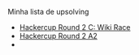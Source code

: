 Minha lista de upsolving

- [Hackercup Round 2 C: Wiki Race](https://www.facebook.com/codingcompetitions/hacker-cup/2023/round-2/problems/C?source=facebook)
- [Hackercup Round 2 A2](https://www.facebook.com/codingcompetitions/hacker-cup/2023/round-2/problems/A2?source=facebook)
- 